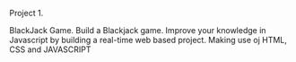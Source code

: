 Project 1.

BlackJack Game.
Build a Blackjack game. Improve your knowledge in Javascript by building a real-time web based project.
Making use oj HTML, CSS and JAVASCRIPT
